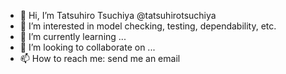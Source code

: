 - 👋 Hi, I’m Tatsuhiro Tsuchiya @tatsuhirotsuchiya
- 👀 I’m interested in model checking, testing, dependability, etc.
- 🌱 I’m currently learning ...
- 💞️ I’m looking to collaborate on ...
- 📫 How to reach me: send me an email

<!---
tatsuhirotsuchiya/tatsuhirotsuchiya is a ✨ special ✨ repository because its `README.md` (this file) appears on your GitHub profile.
You can click the Preview link to take a look at your changes.
--->
